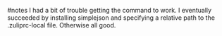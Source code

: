 #notes
I had a bit of trouble getting the command to work. I eventually succeeded by installing simplejson and specifying a relative path to the .zuliprc-local file.
Otherwise all good.
